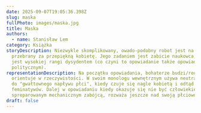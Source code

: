 ```yaml
---
date: 2025-09-07T19:05:36.398Z
slug: maska
fullPhoto: images/maska.jpg
title: Maska
authors:
  - name: Stanisław Lem
category: Książka
storyDescription: Niezwykle skomplikowany, owado-podobny robot jest na początku
  przebrany za przepiękną kobietę. Jego zadaniem jest zabicie naukowca, który
  jest wysokiej rangi dysydentem (co czyni to opowiadanie także opowiadaniem
  politycznym).
representationDescription: Na początku opowiadania, bohaterze budzi/rodzi się i
  orientuje w rzeczywistości. W swoim monologu wewnętrznym używa neutratywów, aż
  do "gwałtownego napływu płci", kiedy czuje się nagle kobietą i odtąd używa
  feminatywów. Dalej w opowiadaniu kiedy okazuje się nie być człowiekiem, a
  spreparowanym mechanicznym zabójcą, rozważa jeszcze nad swoją płciowością.
draft: false
---
```

